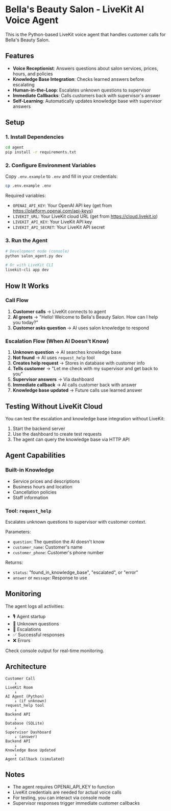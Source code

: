 # Bella's Beauty Salon - LiveKit AI Voice Agent

This is the Python-based LiveKit voice agent that handles customer calls for Bella's Beauty Salon.

## Features

- **Voice Receptionist**: Answers questions about salon services, prices, hours, and policies
- **Knowledge Base Integration**: Checks learned answers before escalating
- **Human-in-the-Loop**: Escalates unknown questions to supervisor
- **Immediate Callbacks**: Calls customers back with supervisor's answer
- **Self-Learning**: Automatically updates knowledge base with supervisor answers

## Setup

### 1. Install Dependencies

```bash
cd agent
pip install -r requirements.txt
```

### 2. Configure Environment Variables

Copy `.env.example` to `.env` and fill in your credentials:

```bash
cp .env.example .env
```

Required variables:
- `OPENAI_API_KEY`: Your OpenAI API key (get from https://platform.openai.com/api-keys)
- `LIVEKIT_URL`: Your LiveKit cloud URL (get from https://cloud.livekit.io)
- `LIVEKIT_API_KEY`: Your LiveKit API key
- `LIVEKIT_API_SECRET`: Your LiveKit API secret

### 3. Run the Agent

```bash
# Development mode (console)
python salon_agent.py dev

# Or with LiveKit CLI
livekit-cli app dev
```

## How It Works

### Call Flow

1. **Customer calls** → LiveKit connects to agent
2. **AI greets** → "Hello! Welcome to Bella's Beauty Salon. How can I help you today?"
3. **Customer asks question** → AI uses salon knowledge to respond

### Escalation Flow (When AI Doesn't Know)

1. **Unknown question** → AI searches knowledge base
2. **Not found** → AI uses `request_help` tool
3. **Creates help request** → Stores in database with customer info
4. **Tells customer** → "Let me check with my supervisor and get back to you"
5. **Supervisor answers** → Via dashboard
6. **Immediate callback** → AI calls customer back with answer
7. **Knowledge base updated** → Future calls use learned answer

## Testing Without LiveKit Cloud

You can test the escalation and knowledge base integration without LiveKit:

1. Start the backend server
2. Use the dashboard to create test requests
3. The agent can query the knowledge base via HTTP API

## Agent Capabilities

### Built-in Knowledge
- Service prices and descriptions
- Business hours and location
- Cancellation policies
- Staff information

### Tool: `request_help`
Escalates unknown questions to supervisor with customer context.

Parameters:
- `question`: The question the AI doesn't know
- `customer_name`: Customer's name
- `customer_phone`: Customer's phone number

Returns:
- `status`: "found_in_knowledge_base", "escalated", or "error"
- `answer` or `message`: Response to use

## Monitoring

The agent logs all activities:
- 🎙️ Agent startup
- 🤔 Unknown questions
- 📢 Escalations
- ✅ Successful responses
- ❌ Errors

Check console output for real-time monitoring.

## Architecture

```
Customer Call
    ↓
LiveKit Room
    ↓
AI Agent (Python)
    ↓ (if unknown)
request_help tool
    ↓
Backend API
    ↓
Database (SQLite)
    ↓
Supervisor Dashboard
    ↓ (answer)
Backend API
    ↓
Knowledge Base Updated
    ↓
Agent Callback (simulated)
```

## Notes

- The agent requires OPENAI_API_KEY to function
- LiveKit credentials are needed for actual voice calls
- For testing, you can interact via console mode
- Supervisor responses trigger immediate customer callbacks
